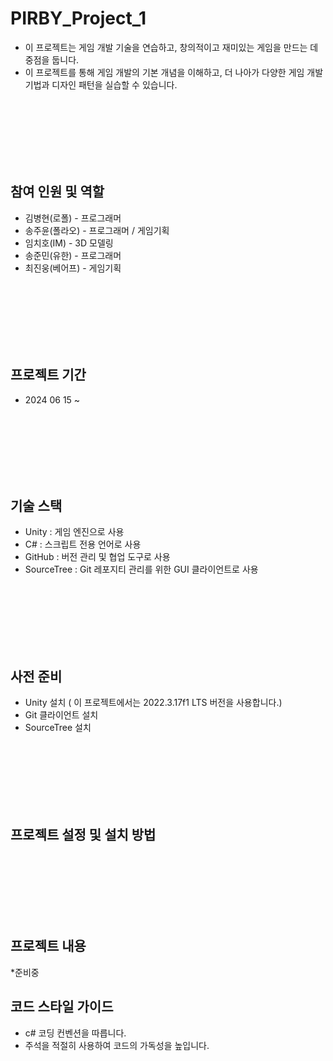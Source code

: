 # PIRBY_Project_1
  * 이 프로젝트는 게임 개발 기술을 연습하고, 창의적이고 재미있는 게임을 만드는 데 중점을 둡니다.
  * 이 프로젝트를 통해 게임 개발의 기본 개념을 이해하고, 더 나아가 다양한 게임 개발 기법과 디자인 패턴을 실습할 수 있습니다.
    
<br/> <br/> <br/> <br/> <br/> <br/>

## 참여 인원 및 역할
  * 김병현(로폴) - 프로그래머
  * 송주윤(폴라오) - 프로그래머 / 게임기획
  * 임치호(IM) - 3D 모델링
  * 송준민(유한) - 프로그래머
  * 최진웅(베어프) - 게임기획

<br/> <br/> <br/> <br/> <br/> <br/>

## 프로젝트 기간
  * 2024 06 15 ~

<br/> <br/> <br/> <br/> <br/> <br/>

## 기술 스택
  * Unity : 게임 엔진으로 사용
  * C# : 스크립트 전용 언어로 사용
  * GitHub : 버전 관리 및 협업 도구로 사용
  * SourceTree : Git 레포지티 관리를 위한 GUI 클라이언트로 사용

<br/> <br/> <br/> <br/> <br/> <br/>

## 사전 준비
  * Unity 설치 ( 이 프로젝트에서는 2022.3.17f1 LTS 버전을 사용합니다.)
  * Git 클라이언트 설치
  * SourceTree 설치

<br/> <br/> <br/> <br/> <br/> <br/>

## 프로젝트 설정 및 설치 방법
  
<br/> <br/> <br/> <br/> <br/> <br/>

## 프로젝트 내용
  *준비중



## 코드 스타일 가이드
 * c# 코딩 컨벤션을 따릅니다.
 * 주석을 적절히 사용하여 코드의 가독성을 높입니다.



